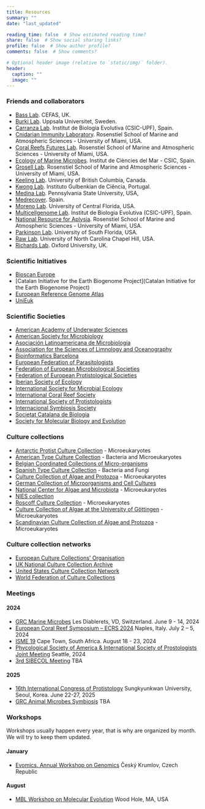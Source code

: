 ```yaml
---
title: Resources
summary: ""
date: "last_updated"

reading_time: false  # Show estimated reading time?
share: false  # Show social sharing links?
profile: false  # Show author profile?
comments: false  # Show comments?

# Optional header image (relative to `static/img/` folder).
header:
  caption: ""
  image: ""
---
```

### Friends and collaborators

* [Bass Lab](https://www.cefas.co.uk/icoe/aquatic-animal-health/our-specialisms/microbial-diversity/). CEFAS, UK.
* [Burki Lab](https://www.burki-lab.net/). Uppsala Universitet, Sweden.
* [Carranza Lab](http://molevol.cmima.csic.es/carranza/index.html). Institut de Biologia Evolutiva (CSIC-UPF), Spain.
* [Cnidarian Immunity Laboratory](https://cnidimmunitylab.com/). Rosenstiel School of Marine and Atmospheric Sciences - University of Miami, USA.
* [Coral Reefs Futures Lab](https://coralreeffutures.rsmas.miami.edu/). Rosenstiel School of Marine and Atmospheric Sciences - University of Miami, USA.
* [Ecology of Marine Microbes](https://emm.icm.csic.es/). Institut de Ciències del Mar - CSIC, Spain.
* [Grosell Lab](https://grosell-lab.rsmas.miami.edu/). Rosenstiel School of Marine and Atmospheric Sciences - University of Miami, USA.
* [Keeling Lab](http://www3.botany.ubc.ca/keeling/). University of British Columbia, Canada.
* [Kwong Lab](https://www.kwonglab.com/). Instituto Gulbenkian de Ciência, Portugal.
* [Medina Lab](http://medinalab.org/new/). Pennsylvania State University, USA,
* [Medrecover](https://medrecover.org/). Spain.
* [Moreno Lab](https://vibriocholerae.org/). University of Central Florida, USA.
* [Multicellgenome Lab](https://multicellgenome.com/). Institut de Biologia Evolutiva (CSIC-UPF), Spain.
* [National Resource for Aplysia](https://aplysia.rsmas.miami.edu/). Rosenstiel School of Marine and Atmospheric Sciences - University of Miami, USA.
* [Parkinson Lab](https://www.thelifeaquatic.net/). University of South Florida, USA.
* [Raw Lab](https://www.rawlab.org/). University of North Carolina Chapel Hill, USA.
* [Richards Lab](https://protists.co.uk/index.html). Oxford University, UK.

### Scientific Initiatives

* [Bioscan Europe](https://www.bioscaneurope.org/)
* [Catalan Initiative for the Earth Biogenome Project](Catalan Initiative for the Earth Biogenome Project)
* [European Reference Genome Atlas](https://www.erga-biodiversity.eu/)
* [UniEuk](https://unieuk.org/)

### Scientific Societies

* [American Academy of Underwater Sciences](https://aaus.org/)
* [American Society for Microbiology](https://www.asm.org/)
* [Asociación Latinoamericana de Microbiología](https://alam.science/)
* [Association for the Sciences of Limnology and Oceanography](https://www.aslo.org/)
* [Bioinformatics Barcelona](https://www.bioinformaticsbarcelona.eu/)
* [European Federation of Parasitologists](http://www.eurofedpar.eu/)
* [Federation of European Microbiological Societies](https://fems-microbiology.org/)
* [Federation of European Protistological Societies](https://fepseu.org/)
* [Iberian Society of Ecology](http://www.sibecol.org/en/)
* [International Society for Microbial Ecology](https://www.isme-microbes.org/)
* [International Coral Reef Society](http://coralreefs.org/)
* [International Society of Protistologists](https://protistologists.org/)
* [Internacional Symbiosis Society](http://iss-symbiosis.org/)
* [Societat Catalana de Biologia](https://scb.iec.cat/)
* [Society for Molecular Biology and Evolution](https://www.smbe.org/smbe/)

### Culture collections

* [Antarctic Protist Culture Collection](https://www.whoi.edu/science/B/protists/) - Microeukaryotes
* [American Type Culture Collection](https://www.atcc.org/) - Bacteria and Microeukaryotes
* [Belgian Coordinated Collections of Micro-organisms](http://bccm.belspo.be/)
* [Spanish Type Culture Collection](https://www.uv.es/uvweb/spanish-type-culture-collection/en/spanish-type-culture-collection-1285872233521.html)  - Bacteria and Fungi
* [Culture Collection of Algae and Protozoa](https://www.ccap.ac.uk/) - Microeukaryotes
* [German Collection of Microorganisms and Cell Cultures](https://www.dsmz.de/)
* [National Center for Algae and Microbiota](https://ncma.bigelow.org/) - Microeukaryotes
* [NIES collection](https://mcc.nies.go.jp/)
* [Roscoff Culture Collection](http://www.roscoff-culture-collection.org/) - Microeukaryotes
* [Culture Collection of Algae at the University of Göttingen](http://sagdb.uni-goettingen.de/) - Microeukaryotes
* [Scandinavian Culture Collection of Algae and Protozoa](http://www.sccap.dk/) - Microeukaryotes

### Culture collection networks
* [European Culture Collections' Organisation](https://www.eccosite.org/)
* [UK National Culture Collection Archive](http://www.ukncc.co.uk/)
* [United States Culture Collection Network](http://www.usccn.org/)
* [World Federation of Culture Collections](http://www.wfcc.info/)

### Meetings

#### 2024
  * [GRC Marine Microbes](https://www.grc.org/marine-microbes-conference/2024/) Les Diablerets, VD, Switzerland. June 9 - 14, 2024
  * [European Coral Reef Symposium – ECRS 2024](https://ecrs2024.eu/) Naples, Italy. July 2 – 5, 2024
  * [ISME 19](https://isme19.isme-microbes.org/) Cape Town, South Africa. August 18 - 23,  2024
  * [Phycological Society of America & International Society of Prostologists Joint Meeting](https://www.psaalgae.org/psa-annual-meeting) Seattle, 2024
  * [3rd SIBECOL Meeting](https://www.sibecol.org/en/) TBA


#### 2025
  * [16th International Congress of Protistology](http://icop2025.org/register/2021/intro.html) Sungkyunkwan University, Seoul, Korea. June 22-27, 2025
  * [GRC Animal Microbes Symbiosis](https://www.grc.org/animal-microbe-symbioses-conference/) TBA

### Workshops

Workshops usually happen every year, that is why are organized by month. We will try to keep them updated.

#### January
  * [Evomics. Annual Workshop on Genomics](http://evomics.org/) Český Krumlov, Czech Republic

#### August
  * [MBL Workshop on Molecular Evolution](https://www.mbl.edu/education/courses/workshop-on-molecular-evolution/) Wood Hole, MA, USA
